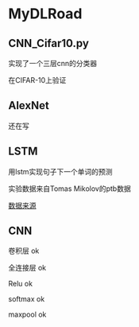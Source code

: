 # MyDLRoad

## CNN_Cifar10.py

实现了一个三层cnn的分类器

在CIFAR-10上验证

## AlexNet

还在写

## LSTM

用lstm实现句子下一个单词的预测

实验数据来自Tomas Mikolov的ptb数据

[数据来源](http://www.fit.vutbr.cz/~imikolov/rnnlm/)

## CNN
卷积层 ok

全连接层 ok

Relu ok

softmax ok

maxpool  ok
